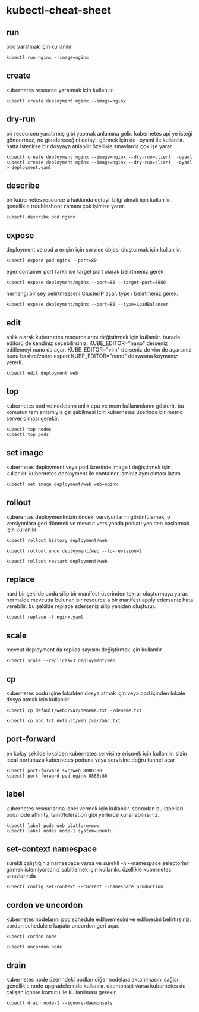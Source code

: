 # kubectl-cheat-sheet

## run
pod yaratmak için kullanılır

```
kubectl run nginx --image=nginx
```

## create
kubernetes resource yaratmak için kullanılır.

```
kubectl create deployment nginx --image=nginx
```

## dry-run

bir resourceu yaratırmış gibi yapmak anlamına gelir. kubernetes api ye isteği göndermez, ne göndereceğini detaylı görmek için de -oyaml ile kullanılır. hatta istenirse bir dosyaya atılabilir özellikle sınavlarda çok işe yarar.

```
kubectl create deployment nginx --image=nginx --dry-run=client  -oyaml
kubectl create deployment nginx --image=nginx --dry-run=client  -oyaml > deployment.yaml
```

## describe

bir kubernetes resource u hakkında detaylı bilgi almak için kullanılır. genellikle troubleshoot zamanı çok işimize yarar.

```
kubectl describe pod nginx
```

## expose
deployment ve pod a erişim için service objesi oluşturmak için kullanılır. 

```
kubectl expose pod nginx --port=80
```

eğer container port farklı ise target port olarak belirtmeniz gerek
```
kubectl expose deployment/nginx --port=80 --target-port=8080
```

herhangi bir şey belirtmezseni ClusterIP açar. type ı belirtmeniz gerek.

```
kubectl expose deployment/nginx --port=80 --type=LoadBalancer
```

## edit
anlık olarak kubernetes resourcelarını değiştirmek için kullanılır. burada editorü de kendiniz seçebilirsiniz. KUBE_EDITOR="nano" derseniz editlemeyi nano da açar. KUBE_EDITOR="vim" derseniz de vim de açarsınız bunu bashrc/zshrc export KUBE_EDITOR="nano" dosyasına koymanız yeterli. 

```
kubectl edit deployment web
``` 

## top

kubernetes pod ve nodeların anlık cpu ve mem kullanımlarını gösterir. bu komutun tam anlamıyla çalışabilmesi için kubernetes üzerinde bir metric server olması gerekir. 

```
kubectl top nodes
kubectl top pods
```

## set image
kubernetes deployment veya pod üzerinde image i değiştirmek için kullanılır. kubernetes deployment ile container isminiz aynı olması lazım. 

```
kubectl set image deployment/web web=nginx
```

## rollout 
kuberentes deploymentinizin önceki versiyonlarını görüntülemek, o versiyonlara geri dönmek ve  mevcut versiyonda podları yeniden başlatmak için kullanılır.

```
kubectl rollout history deployment/web

kubectl rollout undo deployment/web --to-revision=2

kubectl rollout restart deployment/web
```

## replace

hard bir şekilde podu silip bir manifest üzerinden tekrar oluşturmaya yarar. normalde mevcutta bulunan bir resource a bir manifest apply ederseniz hata verebilir. bu şekilde replace ederseniz silip yeniden oluşturur.

```
kubectl replace -f nginx.yaml
```

## scale
mevcut deployment da replica sayısını değiştirmek için kullanılır

```
kubectl scale --replicas=3 deployment/web
```

## cp
kubernetes podu içine lokalden dosya atmak için veya pod içinden lokale dosya atmak için kullanılır.

```
kubectl cp default/web:/var/deneme.txt ~/deneme.txt

kubectl cp abc.txt default/web:/var/abc.txt
```

## port-forward
en kolay şekilde lokalden kubernetes servisine erişmek için kullanılır. sizin local portunuza kubernetes poduna veya servisine doğru tunnel açar

```
kubectl port-forward svc/web 8080:80
kubectl port-forward pod nginx 8888:80
```


## label
kubernetes resourlarına label vermek için kullanılır. sonradan bu labelları pod/node affinity, taint/toleration gibi yerlerde kullanabilirsiniz.

```
kubectl label pods web platform=www
kubectl label nodes node-1 system=ubuntu
```

## set-context namespace

sürekli çalıştığınız namespace varsa ve sürekli -n --namespace selectorleri girmek istemiyorsanız sabitlemek için kullanılır. özellikle kubernetes sınavlarında

```
kubectl config set-context --current --namespace production
```

## cordon ve uncordon
kubernetes nodelarını pod schedule edilmemesini ve edilmesini belirtirsiniz. cordon schedule e kapatır uncordon geri açar.

```kubectl cordon node```  

```kubectl uncordon node```

## drain

kubernetes node üzerindeki podları diğer nodelara aktarılmasını sağlar. genellikle node upgradelerinde kullanılır. 
daemonset varsa kubernetes de çalışan  ignore komutu ile kullanılması gerekir.
```
kubectl drain node-1 --ignore-daemonsets
```

